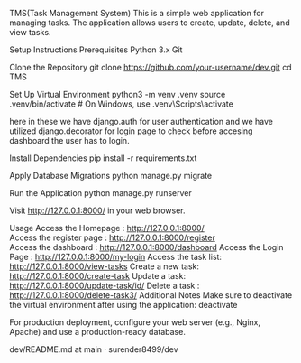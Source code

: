 TMS(Task Management System) This is a simple web application for managing tasks. The application allows users to create, update, delete, and view tasks.

Setup Instructions Prerequisites Python 3.x Git

Clone the Repository git clone https://github.com/your-username/dev.git cd TMS

Set Up Virtual Environment python3 -m venv .venv source .venv/bin/activate # On Windows, use .venv\Scripts\activate

here in these we have django.auth for user authentication and we have utilized django.decorator for login page to check before accesing dashboard the user has to login.

Install Dependencies pip install -r requirements.txt

Apply Database Migrations python manage.py migrate

Run the Application python manage.py runserver

Visit http://127.0.0.1:8000/ in your web browser.

Usage
Access the Homepage : http://127.0.0.1:8000/    
Access the register page : http://127.0.0.1:8000/register   
Access the dashboard : http://127.0.0.1:8000/dashboard
Access the Login Page : http://127.0.0.1:8000/my-login
Access the task list: http://127.0.0.1:8000/view-tasks
Create a new task: http://127.0.0.1:8000/create-task
Update a task: http://127.0.0.1:8000/update-task/id/
Delete a task : http://127.0.0.1:8000/delete-task3/
Additional Notes Make sure to deactivate the virtual environment after using the application: deactivate

For production deployment, configure your web server (e.g., Nginx, Apache) and use a production-ready database.

dev/README.md at main · surender8499/dev
